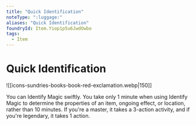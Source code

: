 ```yaml
---
title: "Quick Identification"
noteType: ":luggage:"
aliases: "Quick Identification"
foundryId: Item.Yiop1p5u6JwdOwbo
tags:
  - Item
---
```


# Quick Identification
![[icons-sundries-books-book-red-exclamation.webp|150]]

You can Identify Magic swiftly. You take only 1 minute when using Identify Magic to determine the properties of an item, ongoing effect, or location, rather than 10 minutes. If you're a master, it takes a 3-action activity, and if you're legendary, it takes 1 action.
